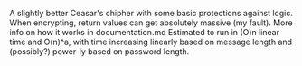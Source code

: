 A slightly better Ceasar's chipher with some basic protections against logic.
When encrypting, return values can get absolutely massive (my fault).
More info on how it works in documentation.md
Estimated to run in (O)n linear time and O(n)^a, with time increasing linearly based on message length and (possibly?) power-ly based on password length.